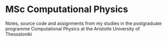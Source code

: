 # MSc Computational Physics

Notes, source code and assignments from my studies in the postgraduate programme Computational Physics at the Aristotle University of Thessaloniki
